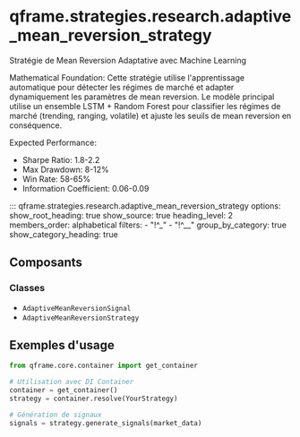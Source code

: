 # qframe.strategies.research.adaptive_mean_reversion_strategy


Stratégie de Mean Reversion Adaptative avec Machine Learning

Mathematical Foundation:
Cette stratégie utilise l'apprentissage automatique pour détecter les régimes de marché
et adapter dynamiquement les paramètres de mean reversion. Le modèle principal utilise
un ensemble LSTM + Random Forest pour classifier les régimes de marché (trending, ranging, volatile)
et ajuste les seuils de mean reversion en conséquence.

Expected Performance:
- Sharpe Ratio: 1.8-2.2
- Max Drawdown: 8-12%
- Win Rate: 58-65%
- Information Coefficient: 0.06-0.09


::: qframe.strategies.research.adaptive_mean_reversion_strategy
    options:
      show_root_heading: true
      show_source: true
      heading_level: 2
      members_order: alphabetical
      filters:
        - "!^_"
        - "!^__"
      group_by_category: true
      show_category_heading: true

## Composants

### Classes

- `AdaptiveMeanReversionSignal`
- `AdaptiveMeanReversionStrategy`

## Exemples d'usage


```python
from qframe.core.container import get_container

# Utilisation avec DI Container
container = get_container()
strategy = container.resolve(YourStrategy)

# Génération de signaux
signals = strategy.generate_signals(market_data)
```
